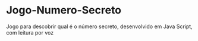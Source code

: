 # Jogo-Numero-Secreto
Jogo para descobrir qual é o número secreto, desenvolvido em Java Script, com leitura por voz
